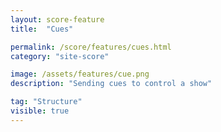 ```yaml
---
layout: score-feature
title:  "Cues"

permalink: /score/features/cues.html
category: "site-score"

image: /assets/features/cue.png
description: "Sending cues to control a show"

tag: "Structure"
visible: true
---
```

